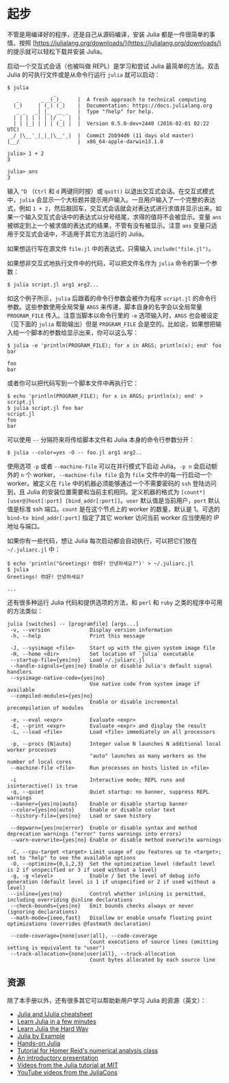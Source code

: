 # 起步

<!-- # Getting Started -->

不管是用编译好的程序，还是自己从源码编译，安装 Julia 都是一件很简单的事情。按照 [https://julialang.org/downloads/](https://julialang.org/downloads/) 的提示就可以轻松下载并安装 Julia。

<!-- Julia installation is straightforward, whether using precompiled binaries or compiling from source.
Download and install Julia by following the instructions at [https://julialang.org/downloads/](https://julialang.org/downloads/). -->

启动一个交互式会话（也被叫做 REPL）是学习和尝试 Julia 最简单的方法。双击 Julia 的可执行文件或是从命令行运行 `julia` 就可以启动：

<!-- The easiest way to learn and experiment with Julia is by starting an interactive session (also
known as a read-eval-print loop or "repl") by double-clicking the Julia executable or running
`julia` from the command line: -->


```
$ julia
               _
   _       _ _(_)_     |  A fresh approach to technical computing
  (_)     | (_) (_)    |  Documentation: https://docs.julialang.org
   _ _   _| |_  __ _   |  Type "?help" for help.
  | | | | | | |/ _` |  |
  | | |_| | | | (_| |  |  Version 0.5.0-dev+2440 (2016-02-01 02:22 UTC)
 _/ |\__'_|_|_|\__'_|  |  Commit 2bb94d6 (11 days old master)
|__/                   |  x86_64-apple-darwin13.1.0

julia> 1 + 2
3

julia> ans
3
```

输入 `^D` （`Ctrl` 和 `d` 两键同时按）或 `quit()` 以退出交互式会话。在交互式模式中，`julia` 会显示一个大标题并提示用户输入。一旦用户输入了一个完整的表达式，例如 `1 + 2`，然后敲回车，交互式会话就会对表达式进行求值并显示出来。如果一个输入交互式会话中的表达式以分号结尾，求得的值将不会被显示。变量 `ans` 被绑定到上一个被求值的表达式的结果，不管有没有被显示。注意 `ans` 变量只适用于交互式会话中，不适用于其它方法运行的 Julia。

<!-- To exit the interactive session, type `^D` -- the control key together with the `d` key or type
`quit()`. When run in interactive mode, `julia` displays a banner and prompts the user for input.
Once the user has entered a complete expression, such as `1 + 2`, and hits enter, the interactive
session evaluates the expression and shows its value. If an expression is entered into an interactive
session with a trailing semicolon, its value is not shown. The variable `ans` is bound to the
value of the last evaluated expression whether it is shown or not. The `ans` variable is only
bound in interactive sessions, not when Julia code is run in other ways. -->

如果想运行写在源文件 `file.jl` 中的表达式，只需输入 `include("file.jl")`。

<!-- To evaluate expressions written in a source file `file.jl`, write `include("file.jl")`. -->

如果想非交互式地执行文件中的代码，可以把文件名作为 `julia` 命令的第一个参数：

<!-- To run code in a file non-interactively, you can give it as the first argument to the `julia`
command: -->

```
$ julia script.jl arg1 arg2...
```

如这个例子所示，`julia` 后跟着的命令行参数会被作为程序 `script.jl` 的命令行参数。这些参数使用全局常量 `ARGS` 来传递，脚本自身的名字会以全局常量 `PROGRAM_FILE` 传入。注意当脚本以命令行里的 `-e` 选项输入时，`ARGS` 也会被设定（见下面的 `julia` 帮助输出）但是 `PROGRAM_FILE` 会是空的。比如说，如果想把输入给一个脚本的参数给显示出来，你可以这么写：

<!-- As the example implies, the following command-line arguments to `julia` are taken as command-line
arguments to the program `script.jl`, passed in the global constant `ARGS`. The name of the script
itself is passed in as the global `PROGRAM_FILE`. Note that `ARGS` is also set when script code
is given using the `-e` option on the command line (see the `julia` help output below) but `PROGRAM_FILE`
will be empty. For example, to just print the arguments given to a script, you could do this: -->

```
$ julia -e 'println(PROGRAM_FILE); for x in ARGS; println(x); end' foo bar

foo
bar
```

或者你可以把代码写到一个脚本文件中再执行它：

<!-- Or you could put that code into a script and run it: -->

```
$ echo 'println(PROGRAM_FILE); for x in ARGS; println(x); end' > script.jl
$ julia script.jl foo bar
script.jl
foo
bar
```

可以使用 `--` 分隔符来将传给脚本文件和 Julia 本身的命令行参数分开：

<!-- The `--` delimiter can be used to separate command-line args to the scriptfile from args to Julia: -->

```
$ julia --color=yes -O -- foo.jl arg1 arg2..
```

使用选项 `-p` 或者 `--machine-file` 可以在并行模式下启动 Julia。`-p n` 会启动额外的 `n` 个 worker，`--machine-file file` 会为 `file` 文件中的每一行启动一个 worker。被定义在 `file` 中的机器必须能够通过一个不需要密码的 `ssh` 登陆访问到，且 Julia 的安装位置需要和当前主机相同。定义机器的格式为 `[count*][user@]host[:port] [bind_addr[:port]]`。`user` 默认值是当前用户，`port` 默认值是标准 ssh 端口。`count` 是在这个节点上的 worker 的数量，默认是 1。可选的 `bind-to bind_addr[:port]` 指定了其它 worker 访问当前 worker 应当使用的 IP 地址与端口。

<!-- Julia can be started in parallel mode with either the `-p` or the `--machine-file` options. `-p n`
will launch an additional `n` worker processes, while `--machine-file file` will launch a worker
for each line in file `file`. The machines defined in `file` must be accessible via a passwordless
`ssh` login, with Julia installed at the same location as the current host. Each machine definition
takes the form `[count*][user@]host[:port] [bind_addr[:port]]` . `user` defaults to current user,
`port` to the standard ssh port. `count` is the number of workers to spawn on the node, and defaults
to 1. The optional `bind-to bind_addr[:port]` specifies the ip-address and port that other workers
should use to connect to this worker. -->

如果你有一些代码，想让 Julia 每次启动都会自动执行，可以把它们放在 `~/.juliarc.jl` 中：

<!-- If you have code that you want executed whenever Julia is run, you can put it in `~/.juliarc.jl`: -->

```
$ echo 'println("Greetings! 你好! 안녕하세요?")' > ~/.juliarc.jl
$ julia
Greetings! 你好! 안녕하세요?

...
```

还有很多种运行 Julia 代码和提供选项的方法，和 `perl` 和 `ruby` 之类的程序中可用的方法类似：

<!-- There are various ways to run Julia code and provide options, similar to those available for the
`perl` and `ruby` programs: -->

```
julia [switches] -- [programfile] [args...]
 -v, --version             Display version information
 -h, --help                Print this message

 -J, --sysimage <file>     Start up with the given system image file
 -H, --home <dir>          Set location of `julia` executable
 --startup-file={yes|no}   Load ~/.juliarc.jl
 --handle-signals={yes|no} Enable or disable Julia's default signal handlers
 --sysimage-native-code={yes|no}
                           Use native code from system image if available
 --compiled-modules={yes|no}
                           Enable or disable incremental precompilation of modules

 -e, --eval <expr>         Evaluate <expr>
 -E, --print <expr>        Evaluate <expr> and display the result
 -L, --load <file>         Load <file> immediately on all processors

 -p, --procs {N|auto}      Integer value N launches N additional local worker processes
                           "auto" launches as many workers as the number of local cores
 --machine-file <file>     Run processes on hosts listed in <file>

 -i                        Interactive mode; REPL runs and isinteractive() is true
 -q, --quiet               Quiet startup: no banner, suppress REPL warnings
 --banner={yes|no|auto}    Enable or disable startup banner
 --color={yes|no|auto}     Enable or disable color text
 --history-file={yes|no}   Load or save history

 --depwarn={yes|no|error}  Enable or disable syntax and method deprecation warnings ("error" turns warnings into errors)
 --warn-overwrite={yes|no} Enable or disable method overwrite warnings

 -C, --cpu-target <target> Limit usage of cpu features up to <target>; set to "help" to see the available options
 -O, --optimize={0,1,2,3}  Set the optimization level (default level is 2 if unspecified or 3 if used without a level)
 -g, -g <level>            Enable / Set the level of debug info generation (default level is 1 if unspecified or 2 if used without a level)
 --inline={yes|no}         Control whether inlining is permitted, including overriding @inline declarations
 --check-bounds={yes|no}   Emit bounds checks always or never (ignoring declarations)
 --math-mode={ieee,fast}   Disallow or enable unsafe floating point optimizations (overrides @fastmath declaration)

 --code-coverage={none|user|all}, --code-coverage
                           Count executions of source lines (omitting setting is equivalent to "user")
 --track-allocation={none|user|all}, --track-allocation
                           Count bytes allocated by each source line
```

## 资源

<!-- ## Resources -->

除了本手册以外，还有很多其它可以帮助新用户学习 Julia 的资源（英文）：

<!-- In addition to this manual, there are various other resources that may help new users get started
with Julia: -->

  * [Julia and IJulia cheatsheet](http://math.mit.edu/~stevenj/Julia-cheatsheet.pdf)
  * [Learn Julia in a few minutes](https://learnxinyminutes.com/docs/julia/)
  * [Learn Julia the Hard Way](https://github.com/chrisvoncsefalvay/learn-julia-the-hard-way)
  * [Julia by Example](http://samuelcolvin.github.io/JuliaByExample/)
  * [Hands-on Julia](https://github.com/dpsanders/hands_on_julia)
  * [Tutorial for Homer Reid's numerical analysis class](http://homerreid.dyndns.org/teaching/18.330/JuliaProgramming.shtml)
  * [An introductory presentation](https://raw.githubusercontent.com/ViralBShah/julia-presentations/master/Fifth-Elephant-2013/Fifth-Elephant-2013.pdf)
  * [Videos from the Julia tutorial at MIT](https://julialang.org/blog/2013/03/julia-tutorial-MIT)
  * [YouTube videos from the JuliaCons](https://www.youtube.com/user/JuliaLanguage/playlists)
